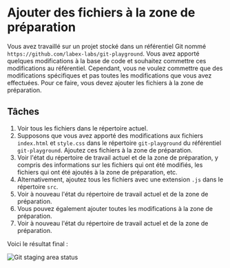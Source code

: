 # Ajouter des fichiers à la zone de préparation

Vous avez travaillé sur un projet stocké dans un référentiel Git nommé `https://github.com/labex-labs/git-playground`. Vous avez apporté quelques modifications à la base de code et souhaitez commettre ces modifications au référentiel. Cependant, vous ne voulez commettre que des modifications spécifiques et pas toutes les modifications que vous avez effectuées. Pour ce faire, vous devez ajouter les fichiers à la zone de préparation.

## Tâches

1. Voir tous les fichiers dans le répertoire actuel.
2. Supposons que vous avez apporté des modifications aux fichiers `index.html` et `style.css` dans le répertoire `git-playground` du référentiel `git-playground`. Ajoutez ces fichiers à la zone de préparation.
3. Voir l'état du répertoire de travail actuel et de la zone de préparation, y compris des informations sur les fichiers qui ont été modifiés, les fichiers qui ont été ajoutés à la zone de préparation, etc.
4. Alternativement, ajoutez tous les fichiers avec une extension `.js` dans le répertoire `src`.
5. Voir à nouveau l'état du répertoire de travail actuel et de la zone de préparation.
6. Vous pouvez également ajouter toutes les modifications à la zone de préparation.
7. Voir à nouveau l'état du répertoire de travail actuel et de la zone de préparation.

Voici le résultat final :

![Git staging area status](../assets/challenge-stage-files-step1-1.png)

